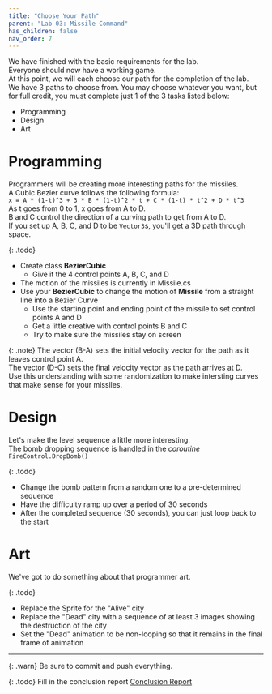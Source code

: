 ```yaml
---
title: "Choose Your Path"
parent: "Lab 03: Missile Command"
has_children: false
nav_order: 7
---
```


We have finished with the basic requirements for the lab.\
Everyone should now have a working game.\
At this point, we will each choose our path for the completion of the lab.\
We have 3 paths to choose from. You may choose whatever you want, but for full credit, you must complete just 1 of the 3 tasks listed below:
* Programming
* Design
* Art

# Programming
Programmers will be creating more interesting paths for the missiles.\
A Cubic Bezier curve follows the following formula:\
`x = A * (1-t)^3 + 3 * B * (1-t)^2 * t + C * (1-t) * t^2 + D * t^3`\
As t goes from 0 to 1, x goes from A to D.\
B and C control the direction of a curving path to get from A to D.\
If you set up A, B, C, and D to be `Vector3`s, you'll get a 3D path through space.

{: .todo}
* Create class **BezierCubic**
    * Give it the 4 control points A, B, C, and D
* The motion of the missiles is currently in Missile.cs
* Use your **BezierCubic** to change the motion of **Missile** from a straight line into a Bezier Curve
    * Use the starting point and ending point of the missile to set control points A and D
    * Get a little creative with control points B and C
    * Try to make sure the missiles stay on screen

{: .note}
The vector (B-A) sets the initial velocity vector for the path as it leaves control point A.\
The vector (D-C) sets the final velocity vector as the path arrives at D.\
Use this understanding with some randomization to make intersting curves that make sense for your missiles.

# Design
Let's make the level sequence a little more interesting.\
The bomb dropping sequence is handled in the *coroutine* `FireControl.DropBomb()`

{: .todo}
* Change the bomb pattern from a random one to a pre-determined sequence
* Have the difficulty ramp up over a period of 30 seconds
* After the completed sequence (30 seconds), you can just loop back to the start

# Art
We've got to do something about that programmer art.

{: .todo}
* Replace the Sprite for the "Alive" city
* Replace the "Dead" city with a sequence of at least 3 images showing the destruction of the city
* Set the "Dead" animation to be non-looping so that it remains in the final frame of animation

------

{: .warn}
Be sure to commit and push everything.

{: .todo}
Fill in the conclusion report
[Conclusion Report](https://forms.gle/kr9ApVKEasG9A6RJ7)